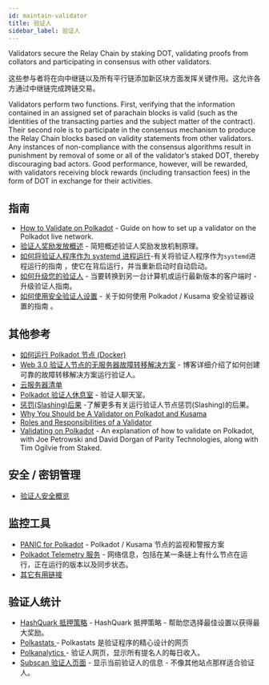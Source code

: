 ```yaml
---
id: maintain-validator
title: 验证人
sidebar_label: 验证人
---
```


Validators secure the Relay Chain by staking DOT, validating proofs from collators and participating in consensus with other validators.

这些参与者将在向中继链以及所有平行链添加新区块方面发挥关键作用。这允许各方通过中继链完成跨链交易。

Validators perform two functions. First, verifying that the information contained in an assigned set of parachain blocks is valid (such as the identities of the transacting parties and the subject matter of the contract). Their second role is to participate in the consensus mechanism to produce the Relay Chain blocks based on validity statements from other validators. Any instances of non-compliance with the consensus algorithms result in punishment by removal of some or all of the validator’s staked DOT, thereby discouraging bad actors. Good performance, however, will be rewarded, with validators receiving block rewards (including transaction fees) in the form of DOT in exchange for their activities.

## 指南

- [How to Validate on Polkadot](maintain-guides-how-to-validate-polkadot) - Guide on how to set up a validator on the Polkadot live network.
- [验证人奖励发放概述](maintain-guides-validator-payout) - 简短概述验证人奖励发放机制原理。
- [如何将验证人程序作为 systemd 进程运行](maintain-guides-how-to-systemd)-有关将验证人程序作为`systemd`进程运行的指南 ，使它在背后运行，并当重新启动时自动启动。
- [如何升级您的验证人](maintain-guides-how-to-upgrade) - 当要转换到另一台计算机或运行最新版本的客户端时 - 升级验证人指南。
- [如何使用安全验证人设置](maintain-guides-how-to-use-polkadot-secure-validator) - 关于如何使用 Polkadot / Kusama 安全验证器设置的指南 。

## 其他参考

- [如何运行 Polkadot 节点 (Docker)](https://medium.com/@acvlls/setting-up-a-maintain-the-easy-way-3a885283091f)
- [Web 3.0 验证人节点的无服务器故障转移解决方案](https://medium.com/hackernoon/a-serverless-failover-solution-for-web-3-0-validator-nodes-e26b9d24c71d) - 博客详细介绍了如何创建可靠的故障转移解决方案运行验证人。
- [云服务器清单](maintain-guides-how-to-validate-kusama#vps-list)
- [Polkadot 验证人休息室](https://matrix.to/#/!NZrbtteFeqYKCUGQtr:matrix.parity.io?via=matrix.parity.io&via=matrix.org&via=web3.foundation) - 验证人聊天室。
- [ 惩罚(Slashing)后果](https://wiki.polkadot.network/docs/en/learn-staking#slashing) -了解更多有关运行验证人节点惩罚(Slashing)的后果。
- [Why You Should be A Validator on Polkadot and Kusama](https://www.youtube.com/watch?v=0EmP0s6JOW4&list=PLOyWqupZ-WGuAuS00rK-pebTMAOxW41W8&index=2)
- [Roles and Responsibilities of a Validator](https://www.youtube.com/watch?v=riVg_Up_fCg&list=PLOyWqupZ-WGuAuS00rK-pebTMAOxW41W8&index=15)
- [Validating on Polkadot](https://www.crowdcast.io/e/validating-on-polkadot) - An explanation of how to validate on Polkadot, with Joe Petrowski and David Dorgan of Parity Technologies, along with Tim Ogilvie from Staked.

## 安全 / 密钥管理

- [验证人安全概览](https://github.com/w3f/validator-security)

## 监控工具

- [PANIC for Polkadot](https://github.com/SimplyVC/panic_polkadot) - Polkadot / Kusama 节点的监视和警报方案
- [Polkadot Telemetry 服务](https://telemetry.polkadot.io/#list/Kusama%20CC3) - 网络信息，包括在某一条链上有什么节点在运行，正在运行的版本以及同步状态。
- [其它有用链接](https://forum.web3.foundation/t/useful-links-for-validators/20)

## 验证人统计

- [HashQuark 抵押策略](https://labs.hashquark.io/#/polka/strategy) - HashQuark 抵押策略 - 帮助您选择最佳设置以获得最大奖励。
- [ Polkastats ](https://polkastats.io/) - Polkastats 是验证程序的精心设计的网页
- [ Polkanalytics ](https://polkanalytics.com/#/dashboard) - 验证人网页，显示所有提名人的每日收入。
- [ Subscan 验证人页面](https://kusama.subscan.io/validator) - 显示当前验证人的信息 - 不像其他站点那样适合验证人。
